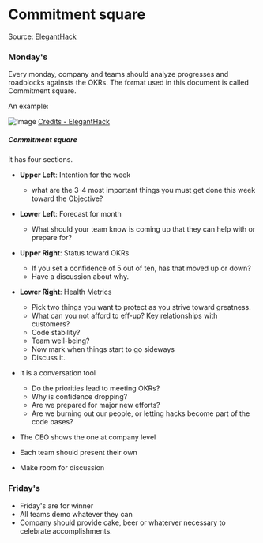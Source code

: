 # Commitment square

Source: [ElegantHack](http://eleganthack.com/monday-commitments-and-friday-wins/)

### Monday's

Every monday, company and teams should analyze progresses and roadblocks againsts the OKRs.
The format used in this document is called Commitment square.

An example:

![Image](https://media.licdn.com/mpr/mpr/p/8/005/05c/337/3b67e4d.jpg)
[Credits - ElegantHack](http://eleganthack.com/monday-commitments-and-friday-wins/)

##### Commitment square

It has four sections.

- **Upper Left**: Intention for the week
  - what are the 3-4 most important things you must get done this week toward the Objective?
- **Lower Left**: Forecast for month
  - What should your team know is coming up that they can help with or prepare for?
- **Upper Right**: Status toward OKRs
  - If you set a confidence of 5 out of ten, has that moved up or down?
  - Have a discussion about why.
- **Lower Right**: Health Metrics

  - Pick two things you want to protect as you strive toward greatness.
  - What can you not afford to eff-up? Key relationships with customers?
  - Code stability?
  - Team well-being?
  - Now mark when things start to go sideways
  - Discuss it.

- It is a conversation tool
  - Do the priorities lead to meeting OKRs?
  - Why is confidence dropping?
  - Are we prepared for major new efforts?
  - Are we burning out our people, or letting hacks become part of the code bases?
- The CEO shows the one at company level
- Each team should present their own
- Make room for discussion

### Friday's

- Friday's are for winner
- All teams demo whatever they can
- Company should provide cake, beer or whaterver necessary to celebrate accomplishments.
